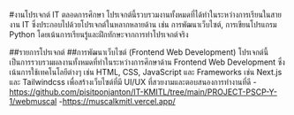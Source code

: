 #งานโปรเจกต์ IT ตลอดการศึกษา
โปรเจกต์นี้รวบรวมงานทั้งหมดที่ได้ทำในระหว่างการเรียนในสายงาน IT ซึ่งประกอบไปด้วยโปรเจกต์ในหลากหลายด้าน เช่น การพัฒนาเว็บไซต์, การเขียนโปรแกรม Python โดยเน้นการเรียนรู้และฝึกทักษะจากการทำโปรเจกต์จริง

##รายการโปรเจกต์
##การพัฒนาเว็บไซต์ (Frontend Web Development)
โปรเจกต์นี้เป็นการรวบรวมผลงานทั้งหมดที่ทำในระหว่างการศึกษาด้าน Frontend Web Development ซึ่งเน้นการใช้เทคโนโลยีต่างๆ เช่น HTML, CSS, JavaScript และ Frameworks เช่น Next.js และ Tailwindcss เพื่อสร้างเว็บไซต์ที่มี UI/UX ที่สวยงามและตอบสนองการทำงานที่ดี
-https://github.com/pisitponjanton/IT-KMITL/tree/main/PROJECT-PSCP-Y-1/webmuscal
-https://muscalkmitl.vercel.app/


